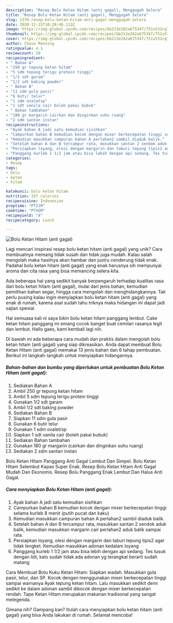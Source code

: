 ```yaml
---
description: "Resep Bolu Ketan Hitam (anti gagal), Menggugah Selera"
title: "Resep Bolu Ketan Hitam (anti gagal), Menggugah Selera"
slug: 2370-resep-bolu-ketan-hitam-anti-gagal-menggugah-selera
date: 2020-12-15T10:20:49.113Z
image: https://img-global.cpcdn.com/recipes/bb213e282a675347/751x532cq70/bolu-ketan-hitam-anti-gagal-foto-resep-utama.jpg
thumbnail: https://img-global.cpcdn.com/recipes/bb213e282a675347/751x532cq70/bolu-ketan-hitam-anti-gagal-foto-resep-utama.jpg
cover: https://img-global.cpcdn.com/recipes/bb213e282a675347/751x532cq70/bolu-ketan-hitam-anti-gagal-foto-resep-utama.jpg
author: Chase Manning
ratingvalue: 4.1
reviewcount: 10
recipeingredient:
- " Bahan A"
- "250 gr tepung ketan hitam"
- "5 sdm tepung terigu protein tinggi"
- "1/2 sdt garam"
- "1/2 sdt baking powder"
- " Bahan B"
- "11 sdm gula pasir"
- "6 butir telur"
- "1 sdm ovaletsp"
- "1 sdt vanila cair boleh pakai bubuk"
- " Bahan tambahan"
- "180 gr margarin cairkan dan dinginkan suhu ruang"
- "2 sdm santan instan"
recipeinstructions:
- "Ayak bahan A jadi satu kemudian sisihkan"
- "Campurkan bahan B kemudian kocok dengan mixer berkecepatan tinggi selama kurleb 8 menit (putih pucat dan kaku)"
- "Kemudian masukkan campuran bahan A perlahan2 sambil diaduk balik."
- "Setelah bahan A dan B tercampur rata, masukkan santan 2 sendok aduk balik, kemudian masukkan margarin cair perlahan2 aduk balik sampai rata."
- "Persiapkan loyang, olesi dengan margarin dan taburi tepung tipis2 agar tidak lengket. Kemudian masukkan adonan kedalam loyang"
- "Panggang kurleb 1 1/2 jam atau bisa lebih dengan api sedang. Tes tusuk dengan lidi, kalo sudah tidak ada adonan yg terangkat berarti sudah matang"
categories:
- Resep
tags:
- bolu
- ketan
- hitam

katakunci: bolu ketan hitam 
nutrition: 157 calories
recipecuisine: Indonesian
preptime: "PT21M"
cooktime: "PT45M"
recipeyield: "4"
recipecategory: Lunch

---
```



![Bolu Ketan Hitam (anti gagal)](https://img-global.cpcdn.com/recipes/bb213e282a675347/751x532cq70/bolu-ketan-hitam-anti-gagal-foto-resep-utama.jpg)

Lagi mencari inspirasi resep bolu ketan hitam (anti gagal) yang unik? Cara membuatnya memang tidak susah dan tidak juga mudah. Kalau salah mengolah maka hasilnya akan hambar dan justru cenderung tidak enak. Padahal bolu ketan hitam (anti gagal) yang enak harusnya sih mempunyai aroma dan cita rasa yang bisa memancing selera kita.

Ada beberapa hal yang sedikit banyak berpengaruh terhadap kualitas rasa dari bolu ketan hitam (anti gagal), mulai dari jenis bahan, kemudian pemilihan bahan segar, hingga cara mengolah dan menghidangkannya. Tak perlu pusing kalau ingin menyiapkan bolu ketan hitam (anti gagal) yang enak di rumah, karena asal sudah tahu triknya maka hidangan ini dapat jadi sajian spesial.

Hai semuaaa kali ni saya bikin bolu ketan hitam panggang lembut. Cake ketan hitam panggang ini emang cocok banget buat cemilan rasanya legit dan lembut. Hallo gaes, kami kembali lagi nih.


Di bawah ini ada beberapa cara mudah dan praktis dalam mengolah bolu ketan hitam (anti gagal) yang siap dikreasikan. Anda dapat membuat Bolu Ketan Hitam (anti gagal) memakai 13 jenis bahan dan 6 tahap pembuatan. Berikut ini langkah-langkah untuk menyiapkan hidangannya.

<!--inarticleads1-->

##### Bahan-bahan dan bumbu yang diperlukan untuk pembuatan Bolu Ketan Hitam (anti gagal):

1. Sediakan  Bahan A
1. Ambil 250 gr tepung ketan hitam
1. Ambil 5 sdm tepung terigu protein tinggi
1. Gunakan 1/2 sdt garam
1. Ambil 1/2 sdt baking powder
1. Sediakan  Bahan B
1. Siapkan 11 sdm gula pasir
1. Gunakan 6 butir telur
1. Gunakan 1 sdm ovalet/sp
1. Siapkan 1 sdt vanila cair (boleh pakai bubuk)
1. Sediakan  Bahan tambahan
1. Gunakan 180 gr margarin (cairkan dan dinginkan suhu ruang)
1. Sediakan 2 sdm santan instan


Bolu Ketan Hitam Panggang Anti Gagal Lembut Dan Simpel. Bolu Ketan Hitam Selembut Kapas Super Enak. Resep Bolu Ketan Hitam Anti Gagal Mudah Dan Ekonomis. Resep Bolu Panggang Enak Lembut Dan Halus Anti Gagal. 

<!--inarticleads2-->

##### Cara menyiapkan Bolu Ketan Hitam (anti gagal):

1. Ayak bahan A jadi satu kemudian sisihkan
1. Campurkan bahan B kemudian kocok dengan mixer berkecepatan tinggi selama kurleb 8 menit (putih pucat dan kaku)
1. Kemudian masukkan campuran bahan A perlahan2 sambil diaduk balik.
1. Setelah bahan A dan B tercampur rata, masukkan santan 2 sendok aduk balik, kemudian masukkan margarin cair perlahan2 aduk balik sampai rata.
1. Persiapkan loyang, olesi dengan margarin dan taburi tepung tipis2 agar tidak lengket. Kemudian masukkan adonan kedalam loyang
1. Panggang kurleb 1 1/2 jam atau bisa lebih dengan api sedang. Tes tusuk dengan lidi, kalo sudah tidak ada adonan yg terangkat berarti sudah matang


Cara Membuat Bolu Kuku Ketan Hitam: Siapkan wadah. Masukkan gula pasir, telur, dan SP. Kocok dengan menggunakan mixer berkecepatan tinggi sampai warnanya Ayak tepung ketan hitam. Lalu masukkan sedikit demi sedikit ke dalam adonan sambil dikocok dengan mixer berkecepatan rendah. Tape Ketan Hitam merupakan makanan tradisonal yang sangat melegenda. 

Gimana nih? Gampang kan? Itulah cara menyiapkan bolu ketan hitam (anti gagal) yang bisa Anda lakukan di rumah. Selamat mencoba!
